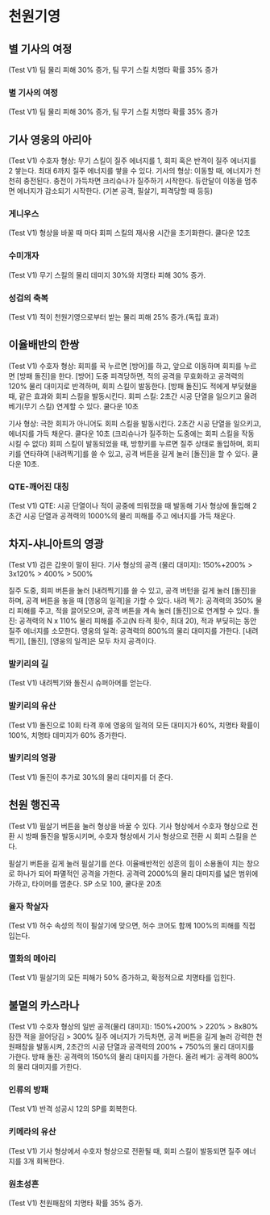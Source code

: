 # 천원기영

## 별 기사의 여정

(Test V1) 팀 물리 피해 30% 증가, 팀 무기 스킬 치명타 확률 35% 증가

### 별 기사의 여정

(Test V1) 팀 물리 피해 30% 증가, 팀 무기 스킬 치명타 확률 35% 증가

## 기사 영웅의 아리아

(Test V1)
수호자 형상: 무기 스킬이 질주 에너지를 1, 회피 혹은 반격이 질주 에너지를 2 쌓는다. 최대 6까지 질주 에너지를 쌓을 수 있다.
기사의 형상: 이동할 때, 에너지가 천천히 충전된다. 충전이 가득차면 크리슈나가 질주하기 시작한다. 듀란달이 이동을 멈추면 에너지가 감소되기 시작한다. (기본 공격, 필살기, 피격당할 때 등등)

### 게니우스

(Test V1) 형상을 바꿀 때 마다 회피 스킬의 재사용 시간을 초기화한다. 쿨다운 12초

### 수미개자

(Test V1) 무기 스킬의 물리 데미지 30%와 치명타 피해 30% 증가.

### 성검의 축복

(Test V1) 적이 천원기영으로부터 받는 물리 피해 25% 증가.(독립 효과)

## 이율배반의 한쌍

(Test V1)
수호자 형상: 회피를 꾹 누르면 [방어]를 하고, 앞으로 이동하며 회피를 누르면 [방패 돌진]을 한다.
[방어] 도중 피격당하면, 적의 공격을 무효화하고 공격력의 120% 물리 대미지로 반격하며, 회피 스킬이 발동한다.
[방패 돌진]도 적에게 부딪혔을 때, 같은 효과와 회피 스킬을 발동시킨다.
회피 스킬: 2초간 시공 단열을 일으키고 올려 베기(무기 스킬) 연계할 수 있다. 쿨다운 10초

기사 형상: 극한 회피가 아니어도 회피 스킬을 발동시킨다. 2초간 시공 단열을 일으키고, 에너지를 가득 채운다. 쿨다운 10초 (크리슈나가 질주하는 도중에는 회피 스킬을 작동 시킬 수 없다) 회피 스킬이 발동되었을 때, 방향키를 누르면 질주 상태로 돌입하며, 회피키를 연타하여 [내려찍기]를 쓸 수 있고, 공격 버튼을 길게 눌러 [돌진]을 할 수 있다. 쿨다운 10초.

### QTE-깨어진 대칭

(Test V1) QTE: 시공 단열이나 적이 공중에 띄워졌을 때 발동해 기사 형상에 돌입해 2초간 시공 단열과 공격력의 1000%의 물리 피해를 주고 에너지를 가득 채운다.

## 차지-샤니아트의 영광

(Test V1)
검은 갑옷이 말이 된다.
기사 형상의 공격 (물리 대미지): 150%+200% > 3x120% > 400% > 500%

질주 도중, 회피 버튼을 눌러 [내려찍기]를 쓸 수 있고, 공격 버턴을 길게 눌러 [돌진]을 하며, 공격 버튼을 놓을 때 [영웅의 일격]을 가할 수 있다.
내려 찍기: 공격력의 350% 물리 피해를 주고, 적을 끌어모으며, 공격 버튼을 계속 눌러 [돌진]으로 연계할 수 있다.
돌진: 공격력의 N x 110% 물리 피해를 주고(N 타격 횟수, 최대 20), 적과 부딪히는 동안 질주 에너지를 소모한다.
영웅의 일격: 공격력의 800%의 물리 대미지를 가한다.
[내려찍기], [돌진], [영웅의 일격]은 모두 차지 공격이다.

### 발키리의 길

(Test V1) 내려찍기와 돌진시 슈퍼아머를 얻는다.

### 발키리의 유산

(Test V1) 돌진으로 10회 타격 후에 영웅의 일격의 모든 대미지가 60%, 치명타 확률이 100%, 치명타 데미지가 60% 증가한다.

### 발키리의 영광

(Test V1) 돌진이 추가로 30%의 물리 대미지를 더 준다.

## 천원 행진곡

(Test V1)
필살기 버튼을 눌러 형상을 바꿀 수 있다. 기사 형상에서 수호자 형상으로 전환 시 방패 돌진을 발동시키며, 수호자 형상에서 기사 형상으로 전환 시 회피 스킬을 쓴다.

필살기 버튼을 길게 눌러 필살기를 쓴다.
이율배반적인 성흔의 힘이 소용돌이 치는 창으로 하나가 되어 파멸적인 공격을 가한다. 공격력 2000%의 물리 대미지를 넓은 범위에 가하고, 타이머를 멈춘다.
SP 소모 100, 쿨다운 20초

### 율자 학살자

(Test V1) 허수 속성의 적이 필살기에 맞으면, 허수 코어도 함께 100%의 피해를 직접 입는다.

### 멸화의 메아리

(Test V1) 필살기의 모든 피해가 50% 증가하고, 확정적으로 치명타를 입힌다.

## 불멸의 카스라나

(Test V1)
수호자 형상의 일반 공격(물리 대미지): 150%+200% > 220% > 8x80% 잠깐 적을 끌어당김 > 300%
질주 에너지가 가득차면, 공격 버튼을 길게 눌러 강력한 천원패참을 발동시켜, 2초간의 시공 단열과 공격력의 200% + 750%의 물리 대미지를 가한다.
방패 돌진: 공격력의 150%의 물리 대미지를 가한다.
올려 베기: 공격력 800%의 물리 대미지를 가한다.

### 인류의 방패

(Test V1) 반격 성공시 12의 SP를 회복한다.

### 키메라의 유산

(Test V1) 기사 형상에서 수호자 형상으로 전환될 때, 회피 스킬이 발동되면 질주 에너지를 3개 회복한다.

### 원초성흔

(Test V1) 천원패참의 치명타 확률 35% 증가.
